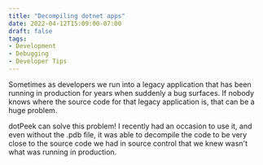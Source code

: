 ```yaml
---
title: "Decompiling dotnet apps"
date: 2022-04-12T15:09:00-07:00
draft: false
tags:
- Development
- Debugging
- Developer Tips
---
```


Sometimes as developers we run into a legacy application that has been running in production for years when suddenly a bug surfaces. If nobody knows where the source code for that legacy application is, that can be a huge problem.

dotPeek can solve this problem! I recently had an occasion to use it, and even without the .pdb file, it was able to decompile the code to be very close to the source code we had in source control that we knew wasn't what was running in production.